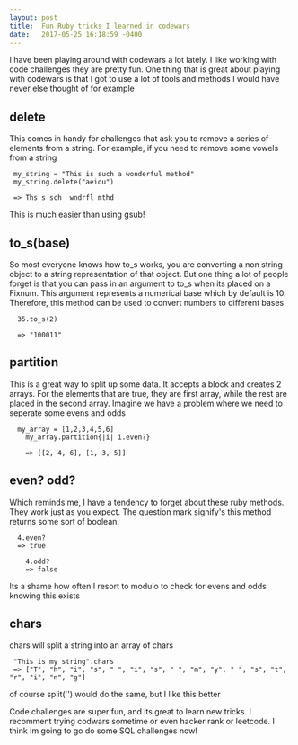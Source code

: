```yaml
---
layout: post
title:  Fun Ruby tricks I learned in codewars
date:   2017-05-25 16:18:59 -0400
---
```


 
I have been playing around with codewars a lot lately. I like working with code challenges they are pretty fun. One thing that is great about playing with codewars is that I got to use a lot of tools and methods I would have never else thought of for example


## delete

This comes in handy for challenges that ask you to remove a series of elements from a string.
For example, if you need to remove some vowels from a string
```
 my_string = "This is such a wonderful method"
 my_string.delete("aeiou") 
 
 => Ths s sch  wndrfl mthd
 ```
 
 This is much easier than using gsub!


## to_s(base)

So most everyone knows how to_s works, you are converting a non string object to a string representation of that object. But one thing a lot of people forget is that you can pass in an argument to to_s when its placed on a Fixnum. This argument represents a numerical base which by default is 10. Therefore, this method can be used to convert numbers to different bases
```
  35.to_s(2)
  
  => "100011"
```

## partition

This is a great way to split up some data. It accepts a block and creates 2 arrays. For the elements that are true, they are first array, while the rest are placed in the second array.  Imagine we have a problem where we need to seperate some evens and odds

```
  my_array = [1,2,3,4,5,6]
	my_array.partition{|i| i.even?}
	
	=> [[2, 4, 6], [1, 3, 5]] 
```

## even? odd?
Which reminds me, I have a tendency to forget about these ruby methods. They work just as you expect. The question mark signify's this method returns some sort of boolean.

```
  4.even?
  => true
	
	4.odd?
	=> false
```

Its a shame how often I resort to modulo to check for evens and odds knowing this exists

## chars
chars will split a string into an array of chars

```
 "This is my string".chars
 => ["T", "h", "i", "s", " ", "i", "s", " ", "m", "y", " ", "s", "t", "r", "i", "n", "g"] 
```
of course split('') would do the same, but I like this better


Code challenges are super fun, and its great to learn new tricks. I recomment trying codwars sometime or even hacker rank or leetcode. I think Im going to go do some SQL challenges now!

